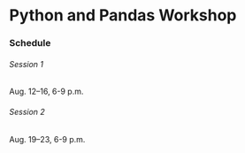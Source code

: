 # Python and Pandas Workshop

### Schedule

###### Session 1

Aug. 12–16, 6-9 p.m.

###### Session 2

Aug. 19–23, 6-9 p.m.